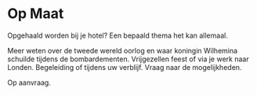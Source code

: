 # Op Maat

<span class="lead">Opgehaald worden bij je hotel? Een bepaald thema het kan allemaal.</span>

Meer weten over de tweede wereld oorlog en waar koningin Wilhemina schuilde tijdens de bombardementen. Vrijgezellen feest of 
via je werk naar Londen. Begeleiding of tijdens uw verblijf. Vraag naar de mogelijkheden. 

Op aanvraag.
